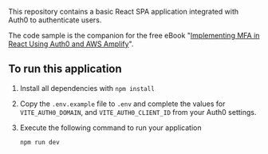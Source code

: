This repository contains a basic React SPA application integrated with Auth0 to authenticate users.

The code sample is the companion for the free eBook "[Implementing MFA in React Using Auth0 and AWS Amplify](https://auth0.com/resources/ebooks/implementing-mfa-in-react-using-auth0-aws)".

## To run this application

1. Install all dependencies with `npm install`

2. Copy the `.env.example` file to `.env` and complete the values for `VITE_AUTH0_DOMAIN`, and `VITE_AUTH0_CLIENT_ID` from your Auth0 settings.

3. Execute the following command to run your application

    ```shell
    npm run dev
    ```

